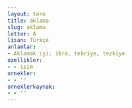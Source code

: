 ```yaml
---
layout: term
title: aklama
slug: aklama
letter: A
lisan: Türkçe
anlamlar:
- Aklamak işi; ibra, tebriye, tezkiye
ozellikler:
- - isim
ornekler:
- - ''
orneklerkaynak:
- - ''
---
```

